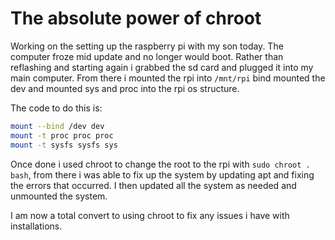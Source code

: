 # The absolute power of chroot

Working on the setting up the raspberry pi with my son today. The
computer froze mid update and no longer would boot. Rather than
reflashing and starting again i grabbed the sd card and plugged it into
my main computer. From there i mounted the rpi into `/mnt/rpi` bind
mounted the dev and mounted sys and proc into the rpi os structure.

The code to do this is:

```bash
mount --bind /dev dev
mount -t proc proc proc
mount -t sysfs sysfs sys
```

Once done i used chroot to change the root to the rpi with `sudo chroot
. bash`, from there i was able to fix up the system by updating apt and
fixing the errors that occurred. I then updated all the system as needed
and unmounted the system.

I am now a total convert to using chroot to fix any issues i have with
installations.



